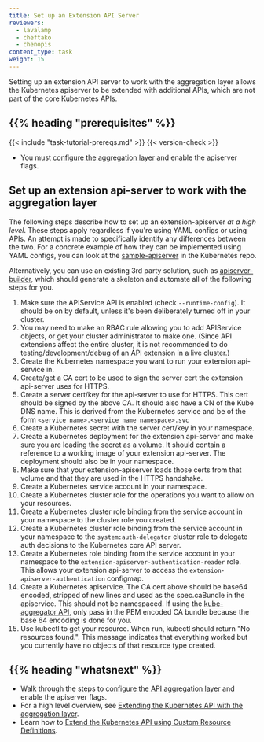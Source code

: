 ```yaml
---
title: Set up an Extension API Server
reviewers:
  - lavalamp
  - cheftako
  - chenopis
content_type: task
weight: 15
---
```


<!-- overview -->

Setting up an extension API server to work with the aggregation layer allows the Kubernetes apiserver to be extended with additional APIs, which are not part of the core Kubernetes APIs.

## {{% heading "prerequisites" %}}

{{< include "task-tutorial-prereqs.md" >}} {{< version-check >}}

- You must [configure the aggregation layer](/docs/tasks/extend-kubernetes/configure-aggregation-layer/) and enable the apiserver flags.

<!-- steps -->

## Set up an extension api-server to work with the aggregation layer

The following steps describe how to set up an extension-apiserver _at a high level_. These steps apply regardless if you're using YAML configs or using APIs. An attempt is made to specifically identify any differences between the two. For a concrete example of how they can be implemented using YAML configs, you can look at the [sample-apiserver](https://github.com/kubernetes/sample-apiserver/blob/master/README.md) in the Kubernetes repo.

Alternatively, you can use an existing 3rd party solution, such as [apiserver-builder](https://github.com/kubernetes-sigs/apiserver-builder-alpha/blob/master/README.md), which should generate a skeleton and automate all of the following steps for you.

1. Make sure the APIService API is enabled (check `--runtime-config`). It should be on by default, unless it's been deliberately turned off in your cluster.
1. You may need to make an RBAC rule allowing you to add APIService objects, or get your cluster administrator to make one. (Since API extensions affect the entire cluster, it is not recommended to do testing/development/debug of an API extension in a live cluster.)
1. Create the Kubernetes namespace you want to run your extension api-service in.
1. Create/get a CA cert to be used to sign the server cert the extension api-server uses for HTTPS.
1. Create a server cert/key for the api-server to use for HTTPS. This cert should be signed by the above CA. It should also have a CN of the Kube DNS name. This is derived from the Kubernetes service and be of the form `<service name>.<service name namespace>.svc`
1. Create a Kubernetes secret with the server cert/key in your namespace.
1. Create a Kubernetes deployment for the extension api-server and make sure you are loading the secret as a volume. It should contain a reference to a working image of your extension api-server. The deployment should also be in your namespace.
1. Make sure that your extension-apiserver loads those certs from that volume and that they are used in the HTTPS handshake.
1. Create a Kubernetes service account in your namespace.
1. Create a Kubernetes cluster role for the operations you want to allow on your resources.
1. Create a Kubernetes cluster role binding from the service account in your namespace to the cluster role you created.
1. Create a Kubernetes cluster role binding from the service account in your namespace to the `system:auth-delegator` cluster role to delegate auth decisions to the Kubernetes core API server.
1. Create a Kubernetes role binding from the service account in your namespace to the `extension-apiserver-authentication-reader` role. This allows your extension api-server to access the `extension-apiserver-authentication` configmap.
1. Create a Kubernetes apiservice. The CA cert above should be base64 encoded, stripped of new lines and used as the spec.caBundle in the apiservice. This should not be namespaced. If using the [kube-aggregator API](https://github.com/kubernetes/kube-aggregator/), only pass in the PEM encoded CA bundle because the base 64 encoding is done for you.
1. Use kubectl to get your resource. When run, kubectl should return "No resources found.". This message
   indicates that everything worked but you currently have no objects of that resource type created.

## {{% heading "whatsnext" %}}

- Walk through the steps to [configure the API aggregation layer](/docs/tasks/extend-kubernetes/configure-aggregation-layer/) and enable the apiserver flags.
- For a high level overview, see [Extending the Kubernetes API with the aggregation layer](/docs/concepts/extend-kubernetes/api-extension/apiserver-aggregation/).
- Learn how to [Extend the Kubernetes API using Custom Resource Definitions](/docs/tasks/extend-kubernetes/custom-resources/custom-resource-definitions/).
